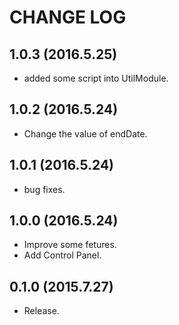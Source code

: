 # CHANGE LOG

## 1.0.3 (2016.5.25)
- added some script into UtilModule.

## 1.0.2 (2016.5.24)
- Change the value of endDate.

## 1.0.1 (2016.5.24)
- bug fixes.

## 1.0.0 (2016.5.24)
- Improve some fetures.
- Add Control Panel.

## 0.1.0 (2015.7.27)
- Release.
